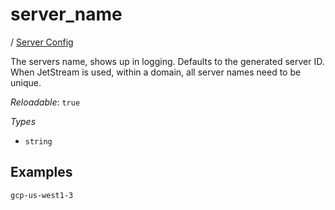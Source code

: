 # server_name

/ [Server Config](/ref/config/index.md) 

The servers name, shows up in logging. Defaults to the generated
server ID. When JetStream is used, within a domain, all server
names need to be unique.

*Reloadable*: `true`

*Types*

- `string`


## Examples

```
gcp-us-west1-3
```

